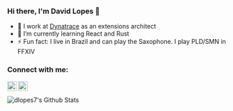 ### Hi there, I'm David Lopes 👋

- 🔭 I work at [Dynatrace](https://dynatrace.com) as an extensions architect
- 🌱 I’m currently learning React and Rust
- ⚡ Fun fact: I live in Brazil and can play the Saxophone. I play PLD/SMN in FFXIV

### Connect with me:

[<img align="left" alt="DavidRLopes | Twitter" width="22px" src="https://cdn.jsdelivr.net/npm/simple-icons@v3/icons/twitter.svg" />][twitter]
[<img align="left" alt="davidribeirolopes | LinkedIn" width="22px" src="https://cdn.jsdelivr.net/npm/simple-icons@v3/icons/linkedin.svg" />][linkedin]

<br />
<br />

<img align="left" alt="dlopes7's Github Stats" src="https://github-readme-stats.vercel.app/api?username=dlopes7&show_icons=true&count_private=true" />


<!--
**dlopes7/dlopes7** is a ✨ _special_ ✨ repository because its `README.md` (this file) appears on your GitHub profile.

Here are some ideas to get you started:

- 🔭 I’m currently working on ...
- 🌱 I’m currently learning ...
- 👯 I’m looking to collaborate on ...
- 🤔 I’m looking for help with ...
- 💬 Ask me about ...
- 📫 How to reach me: ...
- 😄 Pronouns: ...
- ⚡ Fun fact: ...
-->

[twitter]: https://twitter.com/DavidRlopes
[linkedin]: https://linkedin.com/in/davidribeirolopes
